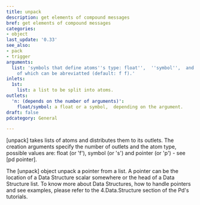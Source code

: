 ```yaml
---
title: unpack
description: get elements of compound messages
bref: get elements of compound messages
categories:
- object
last_update: '0.33'
see_also:
- pack
- trigger
arguments:
  list: 'symbols that define atoms''s type: float'',  ''symbol'',  and ''pointer'',  all
    of which can be abreviatted (default: f f).'
inlets:
  1st:
    list: a list to be split into atoms.
outlets:
  'n: (depends on the number of arguments)':
    float/symbol: a float or a symbol,  depending on the argument.
draft: false
pdcategory: General

---
```

[unpack] takes lists of atoms and distributes them to its outlets. The creation arguments specify the number of outlets and the atom type,  possible values are: float (or 'f'),  symbol (or 's') and pointer (or 'p') - see [pd pointer].

The [unpack] object unpack a pointer from a list. A pointer can be the location of a Data Structure scalar somewhere or the head of a Data Structure list. To know more about Data Structures,  how to handle pointers and see examples,  please refer to the 4.Data.Structure section of the Pd's tutorials.
